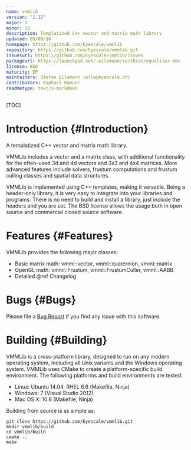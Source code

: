 ```yaml
---
name: vmmlib
version: "1.12"
major: 1
minor: 12
description: Templatized C++ vector and matrix math library
updated: 05/08/16
homepage: https://github.com/Eyescale/vmmlib
repository: https://github.com/Eyescale/vmmlib.git
issuesurl: https://github.com/Eyescale/vmmlib/issues
packageurl: https://launchpad.net/~eilemann/+archive/equalizer-dev
license: BSD
maturity: EP
maintainers: Stefan Eilemann (eile@eyescale.ch)
contributors: Raphael Dumusc
readmetype: text/x-markdown
---
```

[TOC]

# Introduction {#Introduction}

A templatized C++ vector and matrix math library.

VMMLib includes a vector and a matrix class, with additional
functionality for the often-used 3d and 4d vectors and 3x3 and 4x4
matrices. More advanced features include solvers, frustum computations
and frustum culling classes and spatial data structures.

VMMLib is implemented using C++ templates, making it versatile. Being a
header-only library, it is very easy to integrate into your libraries
and programs. There is no need to build and install a library, just
include the headers and you are set. The BSD license allows the usage
both in open source and commercial closed source software.

# Features {#Features}

VMMLib provides the following major classes:
* Basic matrix math: vmml::vector, vmml::quaternion, vmml::matrix
* OpenGL math: vmml::Frustum, vmml::FrustumCuller, vmml::AABB
* Detailed @ref Changelog

# Bugs {#Bugs}

Please file a [Bug Report](https://github.com/Eyescale/vmmlib/issues) if
you find any issue with this software.

# Building {#Building}

VMMLib is a cross-platform library, designed to run on any modern operating
system, including all Unix variants and the Windows operating system. VMMLib
uses CMake to create a platform-specific build environment. The following
platforms and build environments are tested:

* Linux: Ubuntu 14.04, RHEL 6.6 (Makefile, Ninja)
* Windows: 7 (Visual Studio 2012)
* Mac OS X: 10.8 (Makefile, Ninja)

Building from source is as simple as:

    git clone https://github.com/Eyescale/vmmlib.git
    mkdir vmmlib/build
    cd vmmlib/build
    cmake ..
    make

